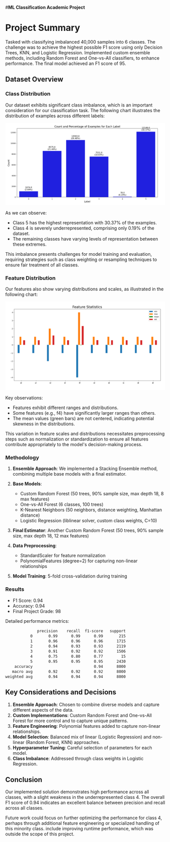 #**ML Classification Academic Project**

# Project Summary

Tasked with classifying imbalanced 40,000 samples into 6 classes. The challenge was to achieve the highest possible F1 score using only Decision Trees, KNN, and Logistic Regression. Implemented custom ensemble methods, including Random Forest and One-vs-All classifiers, to enhance performance. The final model achieved an F1 score of 95.

## Dataset Overview

### Class Distribution

Our dataset exhibits significant class imbalance, which is an important consideration for our classification task. The following chart illustrates the distribution of examples across different labels:

![Class Distribution](images/pic1.png)

As we can observe:
- Class 5 has the highest representation with 30.37% of the examples.
- Class 4 is severely underrepresented, comprising only 0.19% of the dataset.
- The remaining classes have varying levels of representation between these extremes.

This imbalance presents challenges for model training and evaluation, requiring strategies such as class weighting or resampling techniques to ensure fair treatment of all classes.

### Feature Distribution

Our features also show varying distributions and scales, as illustrated in the following chart:

![Feature Statistics](images/pic2.png)

Key observations:
- Features exhibit different ranges and distributions.
- Some features (e.g., f4) have significantly larger ranges than others.
- The mean values (green bars) are not centered, indicating potential skewness in the distributions.

This variation in feature scales and distributions necessitates preprocessing steps such as normalization or standardization to ensure all features contribute appropriately to the model's decision-making process.

### Methodology

1. **Ensemble Approach**: We implemented a Stacking Ensemble method, combining multiple base models with a final estimator.

2. **Base Models**:
   - Custom Random Forest (50 trees, 90% sample size, max depth 18, 8 max features)
   - One-vs-All Forest (6 classes, 100 trees)
   - K-Nearest Neighbors (50 neighbors, distance weighting, Manhattan distance)
   - Logistic Regression (liblinear solver, custom class weights, C=10)

3. **Final Estimator**: Another Custom Random Forest (50 trees, 90% sample size, max depth 18, 12 max features)

4. **Data Preprocessing**:
   - StandardScaler for feature normalization
   - PolynomialFeatures (degree=2) for capturing non-linear relationships

5. **Model Training**: 5-fold cross-validation during training

### Results

- F1 Score: 0.94
- Accuracy: 0.94
- Final Project Grade: 98

Detailed performance metrics:

```
              precision    recall  f1-score   support
           0       0.99      0.99      0.99       215
           1       0.96      0.96      0.96      1715
           2       0.94      0.93      0.93      2119
           3       0.91      0.92      0.92      1506
           4       0.75      0.80      0.77        15
           5       0.95      0.95      0.95      2430
    accuracy                           0.94      8000
   macro avg       0.92      0.92      0.92      8000
weighted avg       0.94      0.94      0.94      8000
```

## Key Considerations and Decisions

1. **Ensemble Approach**: Chosen to combine diverse models and capture different aspects of the data.
2. **Custom Implementations**: Custom Random Forest and One-vs-All Forest for more control and to capture unique patterns.
3. **Feature Engineering**: Polynomial features added to capture non-linear relationships.
4. **Model Selection**: Balanced mix of linear (Logistic Regression) and non-linear (Random Forest, KNN) approaches.
5. **Hyperparameter Tuning**: Careful selection of parameters for each model.
6. **Class Imbalance**: Addressed through class weights in Logistic Regression.

## Conclusion

Our implemented solution demonstrates high performance across all classes, with a slight weakness in the underrepresented class 4. The overall F1 score of 0.94 indicates an excellent balance between precision and recall across all classes.

Future work could focus on further optimizing the performance for class 4, perhaps through additional feature engineering or specialized handling of this minority class. include improving runtime performance, which was outside the scope of this project.

